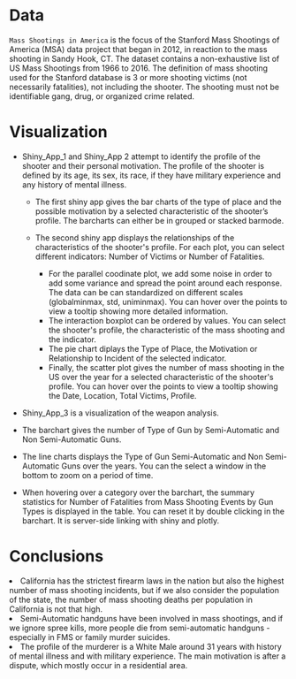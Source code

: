 # Data

`Mass Shootings in America` is the focus of the Stanford Mass Shootings of America (MSA) data project that began in 2012, in reaction to the mass shooting in Sandy Hook, CT. The dataset contains a non-exhaustive list of US Mass Shootings from 1966 to 2016. The definition of mass shooting used for the Stanford database is 3 or more shooting victims (not necessarily fatalities), not including the shooter. The shooting must not be identifiable gang, drug, or organized crime related.

# Visualization

* Shiny_App_1 and Shiny_App 2 attempt to identify the profile of the shooter and their personal motivation. The profile of the shooter is defined by its age, its sex, its race, if they have military experience and any history of mental illness.

  * The first shiny app gives the bar charts of the type of place and the possible motivation by a selected characteristic of the shooter’s profile. The barcharts can either be in grouped or stacked barmode.
  * The second shiny app displays the relationships of the characteristics of the shooter's profile. For each plot, you can select different indicators: Number of Victims or Number of Fatalities.

     * For the parallel coodinate plot, we add some noise in order to add some variance and spread the point around each response. The data can be can standardized on different scales (globalminmax, std, uniminmax). You can hover over the points to view a tooltip showing more detailed information.
     * The interaction boxplot can be ordered by values. You can select the shooter's profile, the characteristic of the mass shooting and the indicator.
     * The pie chart diplays the Type of Place, the Motivation or Relationship to Incident of the selected indicator.
     * Finally, the scatter plot gives the number of mass shooting in the US over the year for a selected characteristic of the shooter's profile.  You can hover over the points to view a tooltip showing the Date, Location, Total Victims, Profile.

* Shiny_App_3 is a visualization of the weapon analysis. 
 * The barchart gives the number of Type of Gun by Semi-Automatic and Non Semi-Automatic Guns. 
 * The line charts displays the Type of Gun Semi-Automatic and Non Semi-Automatic Guns over the years. You can the select a window in the bottom to zoom on a period of time.
 * When hovering over a category over the barchart, the summary statistics for Number of Fatalities from Mass Shooting Events by Gun Types is displayed in the table. You can reset it by double clicking in the barchart. It is server-side linking with shiny and plotly.




# Conclusions

<li> California has the strictest firearm laws in the nation but also the highest number of mass shooting incidents, but if we also consider the population of the state, the number of mass shooting deaths per population in California is not that high. </li>

<li> Semi-Automatic handguns have been involved in mass shootings, and if we ignore spree kills, more people die from semi-automatic handguns - especially in FMS or family murder suicides. </li>

<li> The profile of the murderer is a White Male around 31 years with history of mental illness and with military experience. The main motivation is after a dispute, which mostly occur in a residential area. </li>

